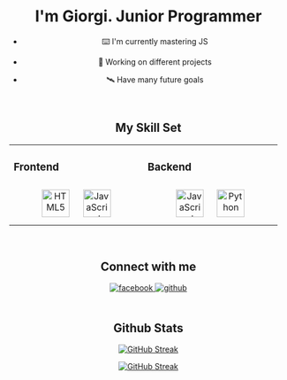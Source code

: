 <div align='center'>

# I'm Giorgi. Junior Programmer
  

-  ⌨️ I'm currently mastering JS  
  

- 📍 Working on different projects  
  

- 🛰️ Have many future goals  
  

<br/>  


## My Skill Set  
<table><tr><td valign="top" width="33%">



### Frontend  
<div align="center">  
<a href="https://en.wikipedia.org/wiki/HTML5" target="_blank"><img style="margin: 10px" src="https://profilinator.rishav.dev/skills-assets/html5-original-wordmark.svg" alt="HTML5" height="50" /></a>  
<a href="https://www.javascript.com/" target="_blank"><img style="margin: 10px" src="https://profilinator.rishav.dev/skills-assets/javascript-original.svg" alt="JavaScript" height="50" /></a>  
</div>

</td><td valign="top" width="33%">



### Backend  
<div align="center">  
<a href="https://www.javascript.com/" target="_blank"><img style="margin: 10px" src="https://profilinator.rishav.dev/skills-assets/javascript-original.svg" alt="JavaScript" height="50" /></a>  
<a href="https://www.python.org/" target="_blank"><img style="margin: 10px" src="https://profilinator.rishav.dev/skills-assets/python-original.svg" alt="Python" height="50" /></a>  
</div

</td></tr></table>  

<br/>  


## Connect with me  
<div align="center">
<a href="https://www.facebook.com/https://www.facebook.com/giorgi.gelashvili.969300/" target="_blank">
<img src=https://img.shields.io/badge/facebook-%232E87FB.svg?&style=for-the-badge&logo=facebook&logoColor=white alt=facebook style="margin-bottom: 5px;" />
</a>
<a href="https://github.com/https://github.com/giorgigelashvili12" target="_blank">
<img src=https://img.shields.io/badge/github-%2324292e.svg?&style=for-the-badge&logo=github&logoColor=white alt=github style="margin-bottom: 5px;" />
</a>  
</div>  
  

<br/>  


## Github Stats  
[![GitHub Streak](https://github-readme-streak-stats.herokuapp.com?user=giorgigelashvili12&theme=dracula&date_format=M%20j%5B%2C%20Y%5D&hide_current_streak=true&hide_longest_streak=true)](https://git.io/streak-stats)

<a href="https://git.io/streak-stats"><img src="https://github-readme-streak-stats.herokuapp.com?user=giorgigelashvili12&theme=dracula&date_format=M%20j%5B%2C%20Y%5D" alt="GitHub Streak" /></a>

<br/>  
</div>
